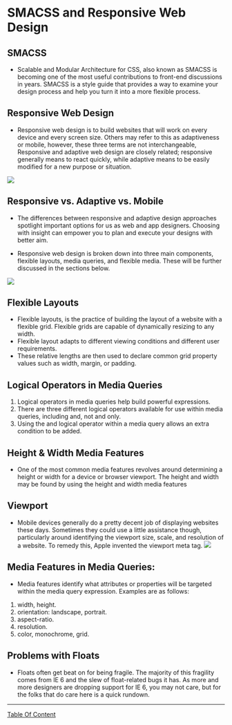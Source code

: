 # SMACSS and Responsive Web Design

## SMACSS
- Scalable and Modular Architecture for CSS, also known as SMACSS is becoming one of the most useful contributions to front-end discussions in years. SMACSS is a style guide that provides a way to examine your design process and help you turn it into a more flexible process.

## Responsive Web Design
- Responsive web design is to build websites that will work on every device and every screen size. Others may refer to this as adaptiveness or mobile, however, these three terms are not interchangeable, Responsive and adaptive web design are closely related; responsive generally means to react quickly, while adaptive means to be easily modified for a new purpose or situation.

![](https://static1.squarespace.com/static/54ea37dfe4b09706d4a8f4f8/5a4ff65453450a3c121db6f1/5b468e352b6a286a633067b6/1582666994193/responsive-web-design-griffin-co-marketing.png?format=1500w)

## Responsive vs. Adaptive vs. Mobile
- The differences between responsive and adaptive design approaches spotlight important options for us as web and app designers. Choosing with insight can empower you to plan and execute your designs with better aim.

- Responsive web design is broken down into three main components, flexible layouts, media queries, and flexible media. These will be further discussed in the sections below.

![](https://www.ecityinteractive.com/wp-content/uploads/2016/03/website-design-responsive-vs-adaptive.jpg)

## Flexible Layouts
- Flexible layouts, is the practice of building the layout of a website with a flexible grid. Flexible grids are capable of dynamically resizing to any width.
- Flexible layout adapts to different viewing conditions and different user requirements.
- These relative lengths are then used to declare common grid property values such as width, margin, or padding.

## Logical Operators in Media Queries
1. Logical operators in media queries help build powerful expressions.
2. There are three different logical operators available for use within media queries, including and, not and only.
3. Using the and logical operator within a media query allows an extra condition to be added.

## Height & Width Media Features
- One of the most common media features revolves around determining a height or width for a device or browser viewport. The height and width may be found by using the height and width media features

## Viewport 
- Mobile devices generally do a pretty decent job of displaying websites these days. Sometimes they could use a little assistance though, particularly around identifying the viewport size, scale, and resolution of a website. To remedy this, Apple invented the viewport meta tag.
![](https://image.slidesharecdn.com/mobilism2011-110513064605-phpapp01/95/meta-layout-a-closer-look-at-media-queries-47-728.jpg?cb=1319623059)

## Media Features in Media Queries:
- Media features identify what attributes or properties will be targeted within the media query expression. Examples are as follows:

1. width, height.
2. orientation: landscape, portrait.
3. aspect-ratio.
4. resolution.
5. color, monochrome, grid.

## Problems with Floats
- Floats often get beat on for being fragile. The majority of this fragility comes from IE 6 and the slew of float-related bugs it has. As more and more designers are dropping support for IE 6, you may not care, but for the folks that do care here is a quick rundown.

----------------------------------------------------

[Table Of Content](https://omarxzain.github.io/301-reading-notes/read01)
